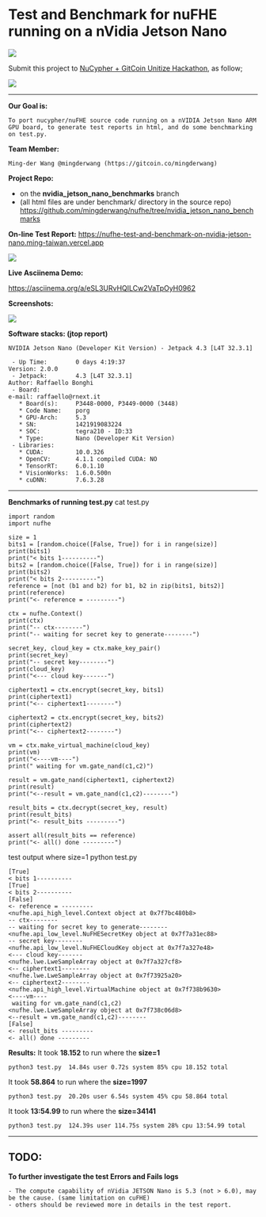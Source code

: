 # Test and Benchmark for nuFHE running on a nVidia Jetson Nano

![](https://paper-attachments.dropbox.com/s_A6A3AFC2FC158B5D75F74E698A0187FD27E9B4DACF9918BB3AC1D136091B9307_1595826441012_IMG_8338.jpg)


Submit this project to [NuCypher + GitCoin Unitize Hackathon](https://gitcoin.co/issue/nucypher/hackathon/8/100023187), as follow;


![](https://paper-attachments.dropbox.com/s_A6A3AFC2FC158B5D75F74E698A0187FD27E9B4DACF9918BB3AC1D136091B9307_1595822474064_Screen+Shot+2020-07-27+at+12.00.56+PM.png)



----------

**Our Goal is:**

    To port nucypher/nuFHE source code running on a nVIDIA Jetson Nano ARM GPU board, to generate test reports in html, and do some benchmarking on test.py.


**Team Member:**

    Ming-der Wang @mingderwang (https://gitcoin.co/mingderwang)

**Project Repo:**

- on the **nvidia_jetson_nano_benchmarks** branch
- (all html files are under benchmark/ directory in the source repo)
https://github.com/mingderwang/nufhe/tree/nvidia_jetson_nano_benchmarks


**On-line Test Report:**
https://nufhe-test-and-benchmark-on-nvidia-jetson-nano.ming-taiwan.vercel.app


![](https://paper-attachments.dropbox.com/s_A6A3AFC2FC158B5D75F74E698A0187FD27E9B4DACF9918BB3AC1D136091B9307_1595827450594_Screen+Shot+2020-07-27+at+1.23.39+PM.png)


**Live Asciinema Demo:**

https://asciinema.org/a/eSL3URvHQILCw2VaTpOyH0962


**Screenshots:**

![](https://paper-attachments.dropbox.com/s_0A81D43878E90B38D9DF3E62B87EA5F26175D77320FAB15664190E9F29841DE7_1595779964880_Screen+Shot+2020-07-26+at+6.21.54+PM.png)


**Software stacks: (jtop report)**

    NVIDIA Jetson Nano (Developer Kit Version) - Jetpack 4.3 [L4T 32.3.1]
    
     - Up Time:        0 days 4:19:37                                                                                                            Version: 2.0.0
     - Jetpack:        4.3 [L4T 32.3.1]                                                                                                           Author: Raffaello Bonghi
     - Board:                                                                                                                                     e-mail: raffaello@rnext.it
       * Board(s):     P3448-0000, P3449-0000 (3448)
       * Code Name:    porg
       * GPU-Arch:     5.3
       * SN:           1421919083224
       * SOC:          tegra210 - ID:33
       * Type:         Nano (Developer Kit Version)
     - Libraries:
       * CUDA:         10.0.326
       * OpenCV:       4.1.1 compiled CUDA: NO
       * TensorRT:     6.0.1.10
       * VisionWorks:  1.6.0.500n
       * cuDNN:        7.6.3.28


----------

**Benchmarks of running test.py**
cat test.py

    import random
    import nufhe
    
    size = 1
    bits1 = [random.choice([False, True]) for i in range(size)]
    print(bits1)
    print("< bits 1----------")
    bits2 = [random.choice([False, True]) for i in range(size)]
    print(bits2)
    print("< bits 2----------")
    reference = [not (b1 and b2) for b1, b2 in zip(bits1, bits2)]
    print(reference)
    print("<- reference = ---------")
    
    ctx = nufhe.Context()
    print(ctx)
    print("-- ctx--------")
    print("-- waiting for secret key to generate--------")
    
    secret_key, cloud_key = ctx.make_key_pair()
    print(secret_key)
    print("-- secret key--------")
    print(cloud_key)
    print("<--- cloud key-------")
    
    ciphertext1 = ctx.encrypt(secret_key, bits1)
    print(ciphertext1)
    print("<-- ciphertext1--------")
    
    ciphertext2 = ctx.encrypt(secret_key, bits2)
    print(ciphertext2)
    print("<-- ciphertext2--------")
    
    vm = ctx.make_virtual_machine(cloud_key)
    print(vm)
    print("<----vm----")
    print(" waiting for vm.gate_nand(c1,c2)")
    
    result = vm.gate_nand(ciphertext1, ciphertext2)
    print(result)
    print("<--result = vm.gate_nand(c1,c2)--------")
    
    result_bits = ctx.decrypt(secret_key, result)
    print(result_bits)
    print("<- result_bits ---------")
    
    assert all(result_bits == reference)
    print("<- all() done ---------")

test output where size=1 
python test.py

    [True]
    < bits 1----------
    [True]
    < bits 2----------
    [False]
    <- reference = ---------
    <nufhe.api_high_level.Context object at 0x7f7bc480b8>
    -- ctx--------
    -- waiting for secret key to generate--------
    <nufhe.api_low_level.NuFHESecretKey object at 0x7f7a31ec88>
    -- secret key--------
    <nufhe.api_low_level.NuFHECloudKey object at 0x7f7a327e48>
    <--- cloud key-------
    <nufhe.lwe.LweSampleArray object at 0x7f7a327cf8>
    <-- ciphertext1--------
    <nufhe.lwe.LweSampleArray object at 0x7f73925a20>
    <-- ciphertext2--------
    <nufhe.api_high_level.VirtualMachine object at 0x7f738b9630>
    <----vm----
     waiting for vm.gate_nand(c1,c2)
    <nufhe.lwe.LweSampleArray object at 0x7f738c06d8>
    <--result = vm.gate_nand(c1,c2)--------
    [False]
    <- result_bits ---------
    <- all() done ---------

**Results:** 
It took **18.152** to run where the **size=1**

    python3 test.py  14.84s user 0.72s system 85% cpu 18.152 total

It took **58.864** to run where the **size=1997**

    python3 test.py  20.20s user 6.54s system 45% cpu 58.864 total

It took **13:54.99** to run where the **size=34141**

    python3 test.py  124.39s user 114.75s system 28% cpu 13:54.99 total
----------
## TODO:

**To further investigate the test Errors and Fails logs**

    - The compute capability of nVidia JETSON Nano is 5.3 (not > 6.0), may be the cause. (same limitation on cuFHE)
    - others should be reviewed more in details in the test report.



